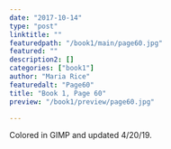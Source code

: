 ```yaml
---
date: "2017-10-14"
type: "post"
linktitle: ""
featuredpath: "/book1/main/page60.jpg"
featured: ""
description2: []
categories: ["book1"]
author: "Maria Rice"
featuredalt: "Page60"
title: "Book 1, Page 60"
preview: "/book1/preview/page60.jpg"

---
```


Colored in GIMP and updated 4/20/19.
